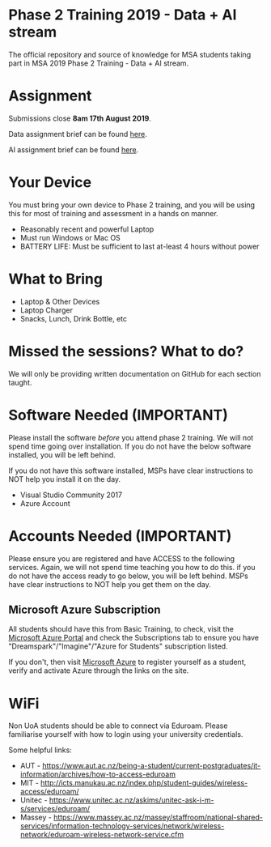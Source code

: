 # Phase 2 Training 2019 - Data + AI stream

The official repository and source of knowledge for MSA students taking part in MSA 2019 Phase 2 Training - Data + AI stream.

# Assignment

Submissions close **8am 17th August 2019**.

Data assignment brief can be found [here](https://github.com/NZMSA/2019-Phase-2-Data-AI/blob/master/Assessment/Data%20Stream%202019%20Assessment%20Criteria.pdf).

AI assignment brief can be found [here](https://github.com/NZMSA/2019-Phase-2-Data-AI/blob/master/Assessment/AI%20Stream%202019%20Assessment%20Criteria.pdf).

# Your Device

You must bring your own device to Phase 2 training, and you will be using this for most of training and assessment in a hands on manner.

- Reasonably recent and powerful Laptop
- Must run Windows or Mac OS
- BATTERY LIFE: Must be sufficient to last at-least 4 hours without power

# What to Bring

- Laptop & Other Devices
- Laptop Charger
- Snacks, Lunch, Drink Bottle, etc

# Missed the sessions? What to do?

We will only be providing written documentation on GitHub for each section taught.

# Software Needed (IMPORTANT)

Please install the software _before_ you attend phase 2 training. We will not spend time going over installation. If you do not have the below software installed, you will be left behind.

If you do not have this software installed, MSPs have clear instructions to NOT help you install it on the day.

- Visual Studio Community 2017
- Azure Account

# Accounts Needed (IMPORTANT)

Please ensure you are registered and have ACCESS to the following services. Again, we will not spend time teaching you how to do this. if you do not have the access ready to go below, you will be left behind. MSPs have clear instructions to NOT help you get them on the day.

## Microsoft Azure Subscription

All students should have this from Basic Training, to check, visit the [Microsoft Azure Portal](http://portal.azure.com) and check the Subscriptions tab to ensure you have "Dreamspark"/"Imagine"/"Azure for Students" subscription listed.

If you don't, then visit [Microsoft Azure](https://azure.microsoft.com/en-us/free/students/) to register yourself as a student, verify and activate Azure through the links on the site.

# WiFi

Non UoA students should be able to connect via Eduroam. Please familiarise yourself with how to login using your university credentials.

Some helpful links:

- AUT - https://www.aut.ac.nz/being-a-student/current-postgraduates/it-information/archives/how-to-access-eduroam
- MIT - http://icts.manukau.ac.nz/index.php/student-guides/wireless-access/eduroam/
- Unitec - https://www.unitec.ac.nz/askims/unitec-ask-i-m-s/services/eduroam/
- Massey - https://www.massey.ac.nz/massey/staffroom/national-shared-services/information-technology-services/network/wireless-network/eduroam-wireless-network-service.cfm
